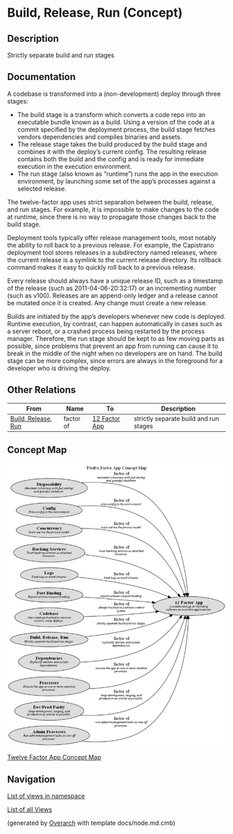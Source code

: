 
# Build, Release, Run (Concept)
## Description
Strictly separate build and run stages


## Documentation
A codebase is transformed into a (non-development) deploy through three stages:

* The build stage is a transform which converts a code repo into an executable bundle known
  as a build. Using a version of the code at a commit specified by the deployment process,
  the build stage fetches vendors dependencies and compiles binaries and assets.
* The release stage takes the build produced by the build stage and combines it with the
  deploy’s current config. The resulting release contains both the build and the config and
  is ready for immediate execution in the execution environment.
* The run stage (also known as “runtime”) runs the app in the execution environment, by
  launching some set of the app’s processes against a selected release.

The twelve-factor app uses strict separation between the build, release, and run stages.
For example, it is impossible to make changes to the code at runtime, since there is no way
to propagate those changes back to the build stage.

Deployment tools typically offer release management tools, most notably the ability to roll
back to a previous release. For example, the Capistrano deployment tool stores releases in a
subdirectory named releases, where the current release is a symlink to the current release
directory. Its rollback command makes it easy to quickly roll back to a previous release.

Every release should always have a unique release ID, such as a timestamp of the release
(such as 2011-04-06-20:32:17) or an incrementing number (such as v100). Releases are an
append-only ledger and a release cannot be mutated once it is created. Any change must
create a new release.

Builds are initiated by the app’s developers whenever new code is deployed. Runtime execution,
by contrast, can happen automatically in cases such as a server reboot, or a crashed process
being restarted by the process manager. Therefore, the run stage should be kept to as few
moving parts as possible, since problems that prevent an app from running can cause it to
break in the middle of the night when no developers are on hand. The build stage can be more
complex, since errors are always in the foreground for a developer who is driving the deploy.
## Other Relations
| From | Name | To | Description |
|---|---|---|---|
| [Build, Release, Run](../../software-development/twelve-factor-app/build-release-run.md) | factor of | [12 Factor App](../../software-development/twelve-factor-app/twelve-factor-app.md) | strictly separate build and run stages |

## Concept Map
![Twelve Factor App Concept Map](../../software-development/twelve-factor-app/concept-view.png)

[Twelve Factor App Concept Map](../../software-development/twelve-factor-app/concept-view.md)


## Navigation
[List of views in namespace](./views-in-namespace.md)

[List of all Views](../../views.md)


(generated by [Overarch](https://github.com/soulspace-org/overarch) with template docs/node.md.cmb)
